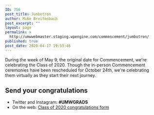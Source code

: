 ```yaml
---
ID: 756
post_title: Jumbotron
author: Mike Breitenbach
post_excerpt: ""
layout: page
permalink: >
  http://umwwebmaster.staging.wpengine.com/commencement/jumbotron/
published: true
post_date: 2020-04-17 19:53:46
---
```

During the week of May 9, the original date for Commencement, we're celebrating the Class of 2020. Though the in-person Commencement ceremonies have been rescheduled for October 24th, we're celebrating them virtually as they start their next journey.
<h2>Send your congratulations</h2>
<ul>
 	<li>Twitter and Instagram: <strong>#UMWGRADS</strong></li>
 	<li>On the web: <a href="#">Class of 2020 congratulations form </a></li>
</ul>
<script src="https://cdn.everwall.com/embed/embed.min.js" type="text/javascript" charset="utf-8" async defer><span style="display: inline-block; width: 0px; overflow: hidden; line-height: 0;" data-mce-type="bookmark" class="mce_SELRES_start">﻿</span></script>
<script type="text/javascript" charset="utf-8">
  var ew_lht4ioff = {"layout":"waterfall","post_limit":30,"expand":false}
</script>
<div id="ew-lht4ioff" class="everwall-embed" style="width: 100%; height: 400px;"></div>
